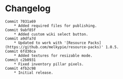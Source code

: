 # Changelog
    
	Commit 7031a69
		* Added required files for publishing.
	Commit 9abf85f
		* Added custom wiki select button.
	Commit a9dfa7d
		* Updated to work with '[Resource Packs](https://github.com/melkypie/resource-packs)' 1.0.5.
    Commit 6fd30ca
        * Added textures for resizable mode.
    Commit c2b0931
        * Fixed inventory pillar pixels.
    Commit 4fb2c98
        * Initial release.
